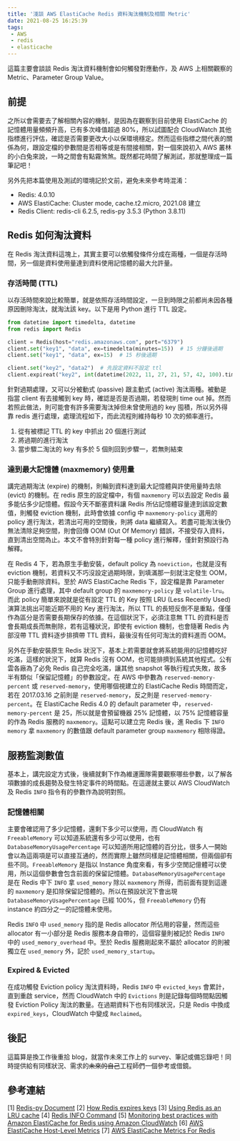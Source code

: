 ```yaml
---
title: '淺談 AWS ElastiCache Redis 資料淘汰機制及相關 Metric'
date: 2021-08-25 16:25:39
tags:
 - AWS
 - redis
 - elasticache
---
```

這篇主要會談談 Redis 淘汰資料機制會如何觸發對應動作，及 AWS 上相關觀察的 Metric、Parameter Group Value。

## 前提
之所以會需要去了解相關內容的機制，是因為在觀察到目前使用 ElastiCache 的記憶體用量頻頻升高，已有多次峰值超過 80%，所以試圖配合 CloudWatch 其他指標進行評估，確認是否需要更改大小以保環境穩定。然而這些指標之間代表的關係為何，跟設定檔的參數間是否相等或是有間接相關，對一個來說初入 AWS 叢林的小白兔來說，一時之間會有點霧煞煞。既然都花時間了解測試，那就整理成一篇筆記吧！<!--more-->

另外先把本篇使用及測試的環境記於文前，避免未來參考時混淆：
- Redis: 4.0.10
- AWS ElastiCache: Cluster mode, cache.t2.micro, 2021.08 建立
- Redis Client: redis-cli 6.2.5, redis-py 3.5.3 (Python 3.8.11)

## Redis 如何淘汰資料
在 Redis 淘汰資料這塊上，其實主要可以依觸發條件分成在兩種，一個是存活時間，另一個是資料使用量達到資料使用記憶體的最大允許量。

### 存活時間 (TTL)
以存活時間來說比較簡單，就是依照存活時間設定，一旦到時限之前都尚未因各種原因刪除淘汰，就淘汰該 key。以下是用 Python 進行 TTL 設定。
```python
from datetime import timedelta, datetime
from redis import Redis

client = Redis(host="redis.amazonaws.com", port="6379")
client.set("key1", "data", ex=timedelta(minutes=15))  # 15 分鐘後過期
client.set("key1", "data", ex=15)  # 15 秒後過期

client.set("key2", "data2")  # 先設定資料不設定 ttl
client.expireat("key2", int(datetime(2022, 11, 27, 21, 57, 42, 100).timestamp()))  # 設定特定過期時間 timestamp
```

針對過期處理，又可以分被動式 (passive) 跟主動式 (active) 淘汰兩種。被動是指當 client 有去接觸到 key 時，確認是否是否過期，若發現則 time out 掉。然而若照此做法，則可能會有許多需要淘汰掉但未曾使用過的 key 囤積，所以另外得靠 redis 進行處理，處理流程如下，而此流程則維持每秒 10 次的頻率進行。

1. 從有被標記 TTL 的 key 中抓出 20 個進行測試
2. 將過期的進行淘汰
3. 當步驟二淘汰的 key 有多於 5 個則回到步驟一，若無則結束

### 達到最大記憶體 (maxmemory) 使用量
講完過期淘汰 (expire) 的機制，則輪到資料達到最大記憶體與許使用量時去除 (evict) 的機制。在 redis 原生的設定檔中，有個 `maxmemory` 可以去設定 Redis 最多能佔多少記憶體。假設今天不斷塞資料讓 Redis 所佔記憶體容量達到該設定數值，則觸發 eviction 機制，此時會依據 config 中 `maxmemory-policy` 選用的 policy 進行淘汰，若清出可用的空間後，則將 data 繼續寫入。若盡可能淘汰後仍無法清除足夠空間，則會回傳 OOM (Out Of Memory) 錯誤，不接受存入資料，直到清出空間為止。本文不會特別針對每一種 policy 進行解釋，僅針對預設行為解釋。

在 Redis 4 下，若為原生手動安裝，default policy 為 `noeviction`，也就是沒有 eviction 機制，若資料又不巧沒設定過期時限，到填滿那一刻就注定發生 OOM，只能手動刪除資料。至於 AWS ElastiCache Redis 下，設定檔是靠 Parameter Group 進行處理，其中 default group 的 `maxmemory-policy` 是 `volatile-lru`。而此 policy 簡單來說就是從有設定 TTL 的 Key 按照 LRU (Less Recently Used) 演算法挑出可能近期不用的 Key 進行淘汰，所以 TTL 的長短反倒不是重點，僅僅作為區分是否需要長期保存的依據。在這個狀況下，必須注意無 TTL 的資料是否會長期成長而無刪除，若有這種狀況，即使有 eviction 機制，也會隨著 Redis 內部沒帶 TTL 資料逐步排擠帶 TTL 資料，最後沒有任何可淘汰的資料進而 OOM。

另外在手動安裝原生 Redis 狀況下，基本上若需要就會將系統能用的記憶體吃好吃滿，這樣的狀況下，就算 Redis 沒有 OOM，也可能排擠到系統其他程式。公有雲各廠為了必免 Redis 自己完全吃滿，讓其他 snapshot 等執行程式失敗，故多半有類似「保留記憶體」的參數設定。在 AWS 中參數為 `reserved-memory-percent` 或 `reserved-memory`，使用哪個視建立的 ElastiCache Redis 時間而定，若在 2017.03.16 之前則是 `reserved-memory`，反之則是 `reserved-memory-percent`。在 ElastiCache Redis 4.0 的 default parameter 中，`reserved-memory-percent` 是 25，所以就是會預留機器 25% 記憶體，以 75% 記憶體容量的作為 Redis 服務的 `maxmemory`。這點可以建立完 Redis 後，進 Redis 下 `INFO memory` 拿 `maxmemory` 的數值跟 default parameter group `maxmemory` 相除得證。

## 服務監測數值
基本上，講完設定方式後，後續就剩下作為維運團隊需要觀察哪些參數，以了解各項數據的成長趨勢及發生特定事件的時間點。在這邊就主要以 AWS CloudWatch 及 Redis `INFO` 指令有的參數作為說明對照。

### 記憶體相關
主要會確認用了多少記憶體，還剩下多少可以使用，而 CloudWatch 有 `FreeableMemory` 可以知道系統還有多少可以使用，也有 `DatabaseMemoryUsagePercentage` 可以知道所用記憶體的百分比，很多人一開始會以為這兩項是可以直接互通的，然而實際上雖然同樣是記憶體相關，但兩個卻有些不同。`FreeableMemory` 是指以 Instance 角度來看，有多少空閒記億體可以使用，所以這個參數會包含前面的保留記憶體。`DatabaseMemoryUsagePercentage` 是在 Redis 中下 `INFO` 拿 `used_memory` 除以 `maxmemory` 所得，而前面有提到這邊的 `maxmemory` 是扣除保留記憶體的。所以在預設狀況下會出現 `DatabaseMemoryUsagePercentage` 已經 100%，但 `FreeableMemory` 仍有 instance 約四分之一的記憶體未使用。

Redis `INFO` 中 `used_memory` 指的是 Redis allocator 所佔用的容量，然而這些 allocator 有一小部分是 Redis 服務本身自帶的，這個容量則被記於 Redis `INFO` 中的 `used_memory_overhead` 中。至於 Redis 服務剛起來不屬於 allocator 的則被獨立在 `used_memory` 外，記於 `used_memory_startup`。

### Expired & Evicted
在成功觸發 Eviction policy 淘汰資料時，Redis `INFO` 中 `evicted_keys` 會累計，直到重啟 service，然而 CloudWatch 中的 `Evictions` 則是記錄每個時間點因觸發 Eviction Policy 淘汰的數量。在過期資料下也有同樣狀況，只是 Redis 中換成 `expired_keys`，CloudWatch 中變成 `Reclaimed`。

## 後記
這篇算是換工作後重拾 blog，就當作未來工作上的 survey、筆記或備忘錄吧！同時提供給有同樣狀況、需求的<del>未來的自己</del>工程師們一個參考或借鏡。

## 參考連結
[1] [Redis-py Document](https://redis-py.readthedocs.io/en/stable/)
[2] [How Redis expires keys](https://redis.io/commands/expire#how-redis-expires-keys)
[3] [Using Redis as an LRU cache](https://redis.io/topics/lru-cache)
[4] [Redis INFO Command](https://redis.io/commands/INFO#notes)
[5] [Monitoring best practices with Amazon ElastiCache for Redis using Amazon CloudWatch](https://aws.amazon.com/blogs/database/monitoring-best-practices-with-amazon-elasticache-for-redis-using-amazon-cloudwatch/)
[6] [AWS ElastiCache Host-Level Metrics](https://docs.aws.amazon.com/AmazonElastiCache/latest/red-ug/CacheMetrics.HostLevel.html)
[7] [AWS ElastiCache Metrics For Redis](https://docs.aws.amazon.com/AmazonElastiCache/latest/red-ug/CacheMetrics.Redis.html)